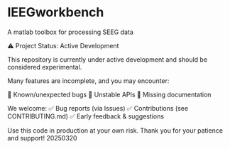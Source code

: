 # IEEGworkbench
A matlab toolbox for processing SEEG data

⚠️ Project Status: Active Development

This repository is currently under active development and ​should be considered experimental. 

Many features are incomplete, and you may encounter:

🐛 Known/unexpected bugs
🚧 Unstable APIs
📝 Missing documentation

We welcome:
✅ Bug reports (via Issues)
✅ Contributions (see CONTRIBUTING.md)
✅ Early feedback & suggestions

Use this code in production at your own risk.
Thank you for your patience and support!
20250320
